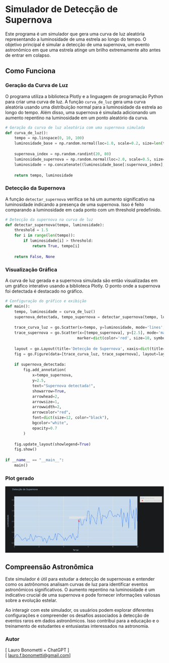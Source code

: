 # Simulador de Detecção de Supernova

Este programa é um simulador que gera uma curva de luz aleatória representando a luminosidade de uma estrela ao longo do tempo. O objetivo principal é simular a detecção de uma supernova, um evento astronômico em que uma estrela atinge um brilho extremamente alto antes de entrar em colapso.

## Como Funciona

### Geração da Curva de Luz

O programa utiliza a biblioteca Plotly e a linguagem de programação Python para criar uma curva de luz. A função `curva_de_luz` gera uma curva aleatória usando uma distribuição normal para a luminosidade da estrela ao longo do tempo. Além disso, uma supernova é simulada adicionando um aumento repentino na luminosidade em um ponto aleatório da curva.

```python
# Geração da curva de luz aleatória com uma supernova simulada
def curva_de_luz():
    tempo = np.linspace(0, 10, 100)
    luminosidade_base = np.random.normal(loc=1.0, scale=0.2, size=len(tempo))

    supernova_index = np.random.randint(20, 80)
    luminosidade_supernova = np.random.normal(loc=2.0, scale=0.5, size=len(tempo) - supernova_index)
    luminosidade = np.concatenate((luminosidade_base[:supernova_index], luminosidade_base[supernova_index:] + luminosidade_supernova))

    return tempo, luminosidade
```

### Detecção da Supernova

A função `detectar_supernova` verifica se há um aumento significativo na luminosidade indicando a presença de uma supernova. Isso é feito comparando a luminosidade em cada ponto com um threshold predefinido.

```python
# Detecção da supernova na curva de luz
def detectar_supernova(tempo, luminosidade):
    threshold = 1.5
    for i in range(len(tempo)):
        if luminosidade[i] > threshold:
            return True, tempo[i]

    return False, None
```

### Visualização Gráfica

A curva de luz gerada e a supernova simulada são então visualizadas em um gráfico interativo usando a biblioteca Plotly. O ponto onde a supernova foi detectada é destacado no gráfico.

```python
# Configuração do gráfico e exibição
def main():
    tempo, luminosidade = curva_de_luz()
    supernova_detectada, tempo_supernova = detectar_supernova(tempo, luminosidade)

    trace_curva_luz = go.Scatter(x=tempo, y=luminosidade, mode='lines', name='Curva de luz', line=dict(color='blue', width=2))
    trace_supernova = go.Scatter(x=[tempo_supernova], y=[2.5], mode='markers', name='Supernova detectada',
                                marker=dict(color='red', size=10, symbol='star'))

    layout = go.Layout(title='Detecção de Supernova', xaxis=dict(title='Tempo'), yaxis=dict(title='Luminosidade'))
    fig = go.Figure(data=[trace_curva_luz, trace_supernova], layout=layout)

    if supernova_detectada:
        fig.add_annotation(
            x=tempo_supernova,
            y=2.5,
            text="Supernova detectada!",
            showarrow=True,
            arrowhead=2,
            arrowsize=1,
            arrowwidth=2,
            arrowcolor="red",
            font=dict(size=12, color="black"),
            bgcolor="white",
            opacity=0.7
        )

    fig.update_layout(showlegend=True)
    fig.show()

if __name__ == "__main__":
    main()
```

### Plot gerado <br>

![alt text](plot-1.jpg)



## Compreensão Astronômica

Este simulador é útil para estudar a detecção de supernovas e entender como os astrônomos analisam curvas de luz para identificar eventos astronômicos significativos. O aumento repentino na luminosidade é um indicativo crucial de uma supernova e pode fornecer informações valiosas sobre a evolução estelar.

Ao interagir com este simulador, os usuários podem explorar diferentes configurações e compreender os desafios associados à detecção de eventos raros em dados astronômicos. Isso contribui para a educação e o treinamento de estudantes e entusiastas interessados na astronomia.

### Autor <br>
[ Lauro Bonometti + ChatGPT ] <br>
[ lauro.f.bonometti@gmail.com] <br>
